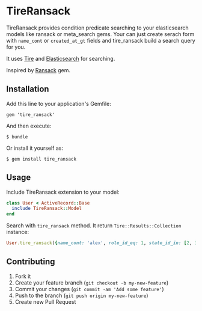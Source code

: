 # TireRansack

TireRansack provides condition predicate searching to your elasticsearch models like ransack or meta_search gems.
Your can just create serach form with `name_cont` or `created_at_gt` fields and tire_ransack build a search query for you.

It uses [Tire](https://github.com/karmi/tire) and [Elasticsearch](http://www.elasticsearch.org/) for searching.

Inspired by [Ransack](https://github.com/ernie/ransack) gem.

## Installation

Add this line to your application's Gemfile:

    gem 'tire_ransack'

And then execute:

    $ bundle

Or install it yourself as:

    $ gem install tire_ransack

## Usage

Include TireRansack extension to your model:

```ruby
class User < ActiveRecord::Base
  include TireRansack::Model
end
```

Search with `tire_ransack` method. It return `Tire::Results::Collection` instance:

```ruby
User.tire_ransack({name_cont: 'alex', role_id_eq: 1, state_id_in: [2, 3], created_at_gt: 1.day.ago})
```

## Contributing

1. Fork it
2. Create your feature branch (`git checkout -b my-new-feature`)
3. Commit your changes (`git commit -am 'Add some feature'`)
4. Push to the branch (`git push origin my-new-feature`)
5. Create new Pull Request
